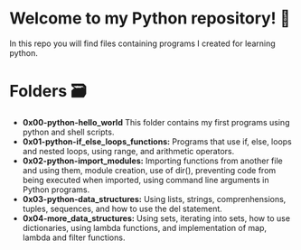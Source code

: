 # Welcome to my Python repository! 🐍
In this repo you will find files containing programs I created for learning python.

# Folders 🗃️

- **0x00-python-hello_world** This folder contains my first programs using python and shell scripts.
- **0x01-python-if_else_loops_functions:** Programs that use if, else, loops and nested loops, using range, and arithmetic operators.
- **0x02-python-import_modules:** Importing functions from another file and using them, module creation, use of dir(), preventing code from being executed when imported, using command line arguments in Python programs.
- **0x03-python-data_structures:** Using lists, strings, comprenhensions, tuples, sequences, and how to use the del statement.
- **0x04-more_data_structures:** Using sets, iterating into sets, how to use dictionaries, using lambda functions, and implementation of map, lambda and filter functions.